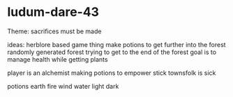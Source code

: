 # ludum-dare-43

Theme: sacrifices must be made

ideas:
herblore based game thing
make potions to get further into the forest
randomly generated forest
trying to get to the end of the forest
goal is to manage health while getting plants

player is an alchemist
making potions to empower stick
townsfolk is sick

potions
earth fire wind water light dark




